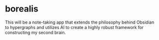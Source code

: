 # borealis
This will be a note-taking app that extends the philosophy behind Obsidian to hypergraphs and utilizes AI to create a highly robust framework for constructing my second brain.
